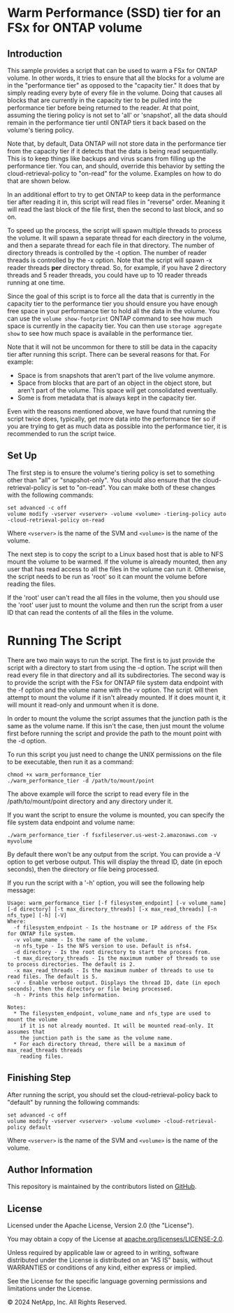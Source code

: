 # Warm Performance (SSD) tier for an FSx for ONTAP volume

## Introduction
This sample provides a script that can be used to warm a FSx for ONTAP
volume. In other words, it tries to ensure that all the blocks for a volume are in
the "performance tier" as opposed to the "capacity tier." It does that by
simply reading every byte of every file in the volume. Doing that
causes all blocks that are currently in the capacity tier to be pulled
into the performance tier before being returned to the reader. At that point,
assuming the tiering policy is not set to 'all' or 'snapshot', all the data should remain
in the performance tier until ONTAP tiers it back based on the volume's
tiering policy.

Note that, by default, Data ONTAP will not store data in the performance
tier from the capacity tier if it detects that the data is being read sequentially.
This is to keep things like backups and virus scans from filling up the performance tier.
You can, and should, override this behavior by setting
the cloud-retrieval-policy to "on-read" for the volume. Examples on
how to do that are shown below.

In an additional effort to try to get ONTAP to keep data in the performance tier
after reading it in, this script will read files in "reverse" order. Meaning
it will read the last block of the file first, then the second to last block, and so on.

To speed up the process, the script will spawn multiple threads to process
the volume. It will spawn a separate thread for each directory
in the volume, and then a separate thread for each file in that directory.
The number of directory threads is controlled by the -t option. The number
of reader threads is controlled by the -x option. Note that the script
will spawn -x reader threads **per** directory thread. So, for example, if you have 2
directory threads and 5 reader threads, you could have up to 10 reader
threads running at one time.

Since the goal of this script is to force all the data that is currently
in the capacity tier to the performance tier you should ensure you have
enough free space in your performance tier to hold all the data in the volume.
You can use the `volume show-footprint` ONTAP command to see how much space
is currently in the capacity tier. You can then use `storage aggregate show`
to see how much space is available in the performance tier.

Note that it will not be uncommon for there to still be data in the
capacity tier after running this script. There can be several reasons
for that. For example:

* Space is from snapshots that aren't part of the live volume anymore.
* Space from blocks that are part of an object in the object store, but aren't
part of the volume. This space will get consolidated eventually.
* Some is from metadata that is always kept in the capacity tier.

Even with the reasons mentioned above, we have found that running the
script twice does, typically, get more data into the performance tier so
if you are trying to get as much data as possible into the performance tier,
it is recommended to run the script twice.

## Set Up
The first step is to ensure the volume's tiering policy is set
to something other than "all" or "snapshot-only". You should also ensure
that the cloud-retrieval-policy is set to "on-read". You can make
both of these changes with the following commands:
```
set advanced -c off
volume modify -vserver <vserver> -volume <volume> -tiering-policy auto -cloud-retrieval-policy on-read
```
Where `<vserver>` is the name of the SVM and `<volume>` is the name of the volume.

The next step is to copy the script to a Linux based host that is able to NFS
mount the volume to be warmed. If the volume is already mounted, then
any user that has read access to all the files in the volume can run it.
Otherwise, the script needs to be run as 'root' so it can mount the
volume before reading the files.

If the 'root' user can't read the all files in the volume, then you should use the 'root' user just
to mount the volume and then run the script from a user ID that can read the contents
of all the files in the volume. 

# Running The Script
There are two main ways to run the script. The first is to just provide
the script with a directory to start from using the -d option. The script will then read
every file in that directory and all its subdirectories. The second way
is to provide the script with the FSx for ONTAP file system data endpoint with the -f option
and the volume name with the -v option. The script will then attempt to mount the volume
if it isn't already mounted. If it does mount it, it will mount it read-only
and unmount when it is done.

In order to mount the volume the script assumes that the junction path is the same
as the volume name. If this isn't the case, then just mount the volume first
before running the script and provide the path to the mount point
with the -d option.

To run this script you just need to change the UNIX permissions on
the file to be executable, then run it as a command:
```
chmod +x warm_performance_tier
./warm_performance_tier -d /path/to/mount/point
```
The above example will force the script to read every file in the /path/to/mount/point
directory and any directory under it.

If you want the script to ensure the volume is mounted, you can specify
the file system data endpoint and volume name:
```
./warm_performance_tier -f fsxfileserver.us-west-2.amazonaws.com -v myvolume
```
By default there won't be any output from the script. You can provide a -V option to
get verbose output. This will display the thread ID, date (in epoch seconds), then the
directory or file being processed.

If you run the script with a '-h' option, you will see the following help message:
```
Usage: warm_performance_tier [-f filesystem_endpoint] [-v volume_name] [-d directory] [-t max_directory_threads] [-x max_read_threads] [-n nfs_type] [-h] [-V]
Where:
  -f filesystem_endpoint - Is the hostname or IP address of the FSx for ONTAP file system.
  -v volume_name - Is the name of the volume.
  -n nfs_type - Is the NFS version to use. Default is nfs4.
  -d directory - Is the root directory to start the process from.
  -t max_directory_threads - Is the maximum number of threads to use to process directories. The default is 2.
  -x max_read_threads - Is the maximum number of threads to use to read files. The default is 5.
  -V - Enable verbose output. Displays the thread ID, date (in epoch seconds), then the directory or file being processed.
  -h - Prints this help information.

Notes:
  * The filesystem_endpoint, volume_name and nfs_type are used to mount the volume
    if it is not already mounted. It will be mounted read-only. It assumes that
    the junction path is the same as the volume name.
  * For each directory thread, there will be a maximum of max_read_threads threads
    reading files.
```

## Finishing Step
After running the script, you should set the cloud-retrieval-policy back to "default" by running
the following commands:
```
set advanced -c off
volume modify -vserver <vserver> -volume <volume> -cloud-retrieval-policy default
```
Where `<vserver>` is the name of the SVM and `<volume>` is the name of the volume.

## Author Information

This repository is maintained by the contributors listed on [GitHub](https://github.com/NetApp/FSx-ONTAP-samples-scripts/graphs/contributors).

## License

Licensed under the Apache License, Version 2.0 (the "License").

You may obtain a copy of the License at [apache.org/licenses/LICENSE-2.0](http://www.apache.org/licenses/LICENSE-2.0).

Unless required by applicable law or agreed to in writing, software distributed under the License is distributed on an "AS IS" basis, without WARRANTIES or conditions of any kind, either express or implied.

See the License for the specific language governing permissions and limitations under the License.

© 2024 NetApp, Inc. All Rights Reserved.
